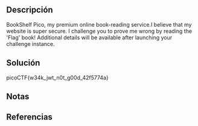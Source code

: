 ## Descripción
BookShelf Pico, my premium online book-reading service.I believe that my website is super secure. I challenge you to prove me wrong by reading the 'Flag' book! Additional details will be available after launching your challenge instance.
## Solución
picoCTF{w34k_jwt_n0t_g00d_42f5774a}
## Notas
## Referencias
